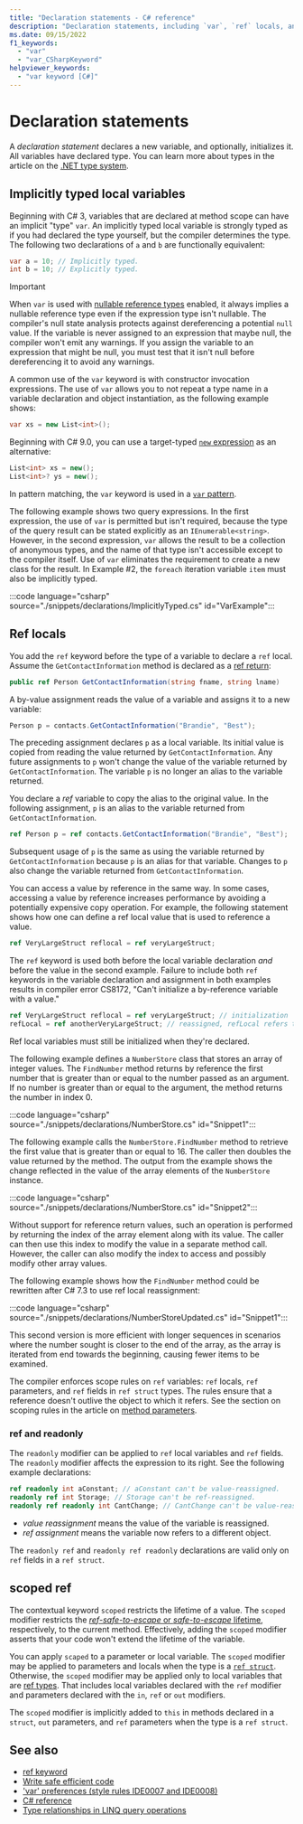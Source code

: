 ```yaml
---
title: "Declaration statements - C# reference"
description: "Declaration statements, including `var`, `ref` locals, and `ref` fields - C# reference"
ms.date: 09/15/2022
f1_keywords: 
  - "var"
  - "var_CSharpKeyword"
helpviewer_keywords: 
  - "var keyword [C#]"
---
```

# Declaration statements

A *declaration statement* declares a new variable, and optionally, initializes it. All variables have declared type. You can learn more about types in the article on the [.NET type system](../../../standard/base-types/common-type-system.md).

## Implicitly typed local variables

Beginning with C# 3, variables that are declared at method scope can have an implicit "type" `var`. An implicitly typed local variable is strongly typed as if you had declared the type yourself, but the compiler determines the type. The following two declarations of `a` and `b` are functionally equivalent:

```csharp
var a = 10; // Implicitly typed.
int b = 10; // Explicitly typed.
```

> [!IMPORTANT]
> When `var` is used with [nullable reference types](../builtin-types/nullable-reference-types.md) enabled, it always implies a nullable reference type even if the expression type isn't nullable. The compiler's null state analysis protects against dereferencing a potential `null` value. If the variable is never assigned to an expression that maybe null, the compiler won't emit any warnings. If you assign the variable to an expression that might be null, you must test that it isn't null before dereferencing it to avoid any warnings.

A common use of the `var` keyword is with constructor invocation expressions. The use of `var` allows you to not repeat a type name in a variable declaration and object instantiation, as the following example shows:

```csharp
var xs = new List<int>();
```

Beginning with C# 9.0, you can use a target-typed [`new` expression](../operators/new-operator.md) as an alternative:

```csharp
List<int> xs = new();
List<int>? ys = new();
```

In pattern matching, the `var` keyword is used in a [`var` pattern](../operators/patterns.md#var-pattern).

The following example shows two query expressions. In the first expression, the use of `var` is permitted but isn't required, because the type of the query result can be stated explicitly as an `IEnumerable<string>`. However, in the second expression, `var` allows the result to be a collection of anonymous types, and the name of that type isn't accessible except to the compiler itself. Use of `var` eliminates the requirement to create a new class for the result. In Example #2, the `foreach` iteration variable `item` must also be implicitly typed.

:::code language="csharp" source="./snippets/declarations/ImplicitlyTyped.cs" id="VarExample":::

## Ref locals

You add the `ref` keyword before the type of a variable to declare a `ref` local. Assume the `GetContactInformation` method is declared as a [ref return](jump-statements.md#ref-returns):

```csharp
public ref Person GetContactInformation(string fname, string lname)
```

A by-value assignment reads the value of a variable and assigns it to a new variable:

```csharp
Person p = contacts.GetContactInformation("Brandie", "Best");
```

The preceding assignment declares `p` as a local variable. Its initial value is copied from reading the value returned by `GetContactInformation`. Any future assignments to `p` won't change the value of the variable returned by `GetContactInformation`. The variable `p` is no longer an alias to the variable returned.

You declare a *ref* variable to copy the alias to the original value. In the following assignment, `p` is an alias to the variable returned from `GetContactInformation`.

```csharp
ref Person p = ref contacts.GetContactInformation("Brandie", "Best");
```

Subsequent usage of `p` is the same as using the variable returned by `GetContactInformation` because `p` is an alias for that variable. Changes to `p` also change the variable returned from `GetContactInformation`.

You can access a value by reference in the same way. In some cases, accessing a value by reference increases performance by avoiding a potentially expensive copy operation. For example, the following statement shows how one can define a ref local value that is used to reference a value.

```csharp
ref VeryLargeStruct reflocal = ref veryLargeStruct;
```

The `ref` keyword is used both before the local variable declaration *and* before the value in the second example. Failure to include both `ref` keywords in the variable declaration and assignment in both examples results in compiler error CS8172, "Can't initialize a by-reference variable with a value."

```csharp
ref VeryLargeStruct reflocal = ref veryLargeStruct; // initialization
refLocal = ref anotherVeryLargeStruct; // reassigned, refLocal refers to different storage.
```

Ref local variables must still be initialized when they're declared.

The following example defines a `NumberStore` class that stores an array of integer values. The `FindNumber` method returns by reference the first number that is greater than or equal to the number passed as an argument. If no number is greater than or equal to the argument, the method returns the number in index 0.

:::code language="csharp" source="./snippets/declarations/NumberStore.cs" id="Snippet1":::

The following example calls the `NumberStore.FindNumber` method to retrieve the first value that is greater than or equal to 16. The caller then doubles the value returned by the method. The output from the example shows the change reflected in the value of the array elements of the `NumberStore` instance.

:::code language="csharp" source="./snippets/declarations/NumberStore.cs" id="Snippet2":::

Without support for reference return values, such an operation is performed by returning the index of the array element along with its value. The caller can then use this index to modify the value in a separate method call. However, the caller can also modify the index to access and possibly modify other array values.  

The following example shows how the `FindNumber` method could be rewritten after C# 7.3 to use ref local reassignment:

:::code language="csharp" source="./snippets/declarations/NumberStoreUpdated.cs" id="Snippet1":::

This second version is more efficient with longer sequences in scenarios where the number sought is closer to the end of the array, as the array is iterated from end towards the beginning, causing fewer items to be examined.

The compiler enforces scope rules on `ref` variables: `ref` locals, `ref` parameters, and `ref` fields in `ref struct` types. The rules ensure that a reference doesn't outlive the object to which it refers. See the section on scoping rules in the article on [method parameters](../keywords/method-parameters.md#scope-of-references-and-values).

### ref and readonly

The `readonly` modifier can be applied to `ref` local variables and `ref` fields. The `readonly` modifier affects the expression to its right. See the following example declarations:

```csharp
ref readonly int aConstant; // aConstant can't be value-reassigned.
readonly ref int Storage; // Storage can't be ref-reassigned.
readonly ref readonly int CantChange; // CantChange can't be value-reassigned or ref-reassigned.
```

- *value reassignment* means the value of the variable is reassigned.
- *ref assignment* means the variable now refers to a different object.

The `readonly ref` and `readonly ref readonly` declarations are valid only on `ref` fields in a `ref struct`.

## scoped ref

The contextual keyword `scoped` restricts the lifetime of a value. The `scoped` modifier restricts the [*ref-safe-to-escape* or *safe-to-escape* lifetime](../keywords/method-parameters.md#scope-of-references-and-values), respectively, to the current method. Effectively, adding the `scoped` modifier asserts that your code won't extend the lifetime of the variable.

You can apply `scaped` to a parameter or local variable. The `scoped` modifier may be applied to parameters and locals when the type is a [`ref struct`](../builtin-types/ref-struct.md). Otherwise, the `scoped` modifier may be applied only to local variables that are [ref types](#ref-locals). That includes local variables declared with the `ref` modifier and parameters declared with the `in`, `ref` or `out` modifiers.

The `scoped` modifier is implicitly added to `this` in methods declared in a `struct`, `out` parameters, and `ref` parameters when the type is a `ref struct`.

## See also

- [ref keyword](../keywords/ref.md)
- [Write safe efficient code](../../write-safe-efficient-code.md)
- ['var' preferences (style rules IDE0007 and IDE0008)](../../../fundamentals/code-analysis/style-rules/ide0007-ide0008.md)
- [C# reference](../index.md)
- [Type relationships in LINQ query operations](../../programming-guide/concepts/linq/type-relationships-in-linq-query-operations.md)
